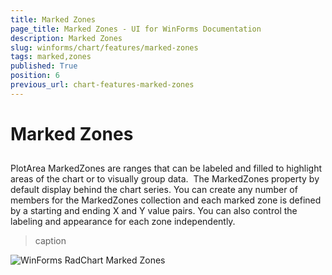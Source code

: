 ```yaml
---
title: Marked Zones
page_title: Marked Zones - UI for WinForms Documentation
description: Marked Zones
slug: winforms/chart/features/marked-zones
tags: marked,zones
published: True
position: 6
previous_url: chart-features-marked-zones
---
```


# Marked Zones



## 

PlotArea MarkedZones are ranges that can be labeled and filled to highlight areas of the chart or to visually group data.  The MarkedZones property by default display behind the chart series. You can create any number of members for the MarkedZones collection and each marked zone is defined by a starting and ending X and Y value pairs. You can also control the labeling and appearance for each zone independently.
>caption 

![WinForms RadChart Marked Zones](images/chart-features-marked-zones001.png)
